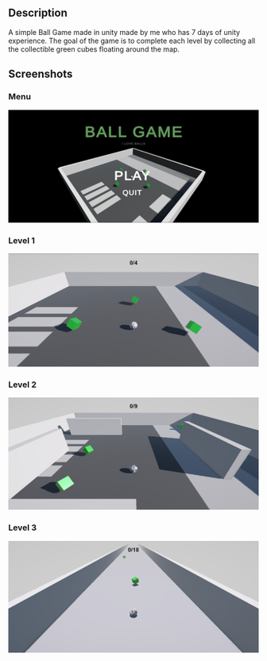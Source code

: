 ## Description
A simple Ball Game made in unity made by me who has 7 days of unity experience. The goal of the game is to complete each level by collecting all the collectible green cubes floating around the map.


## Screenshots

### Menu
<img src="screenshots/menu.png" alt="Menu"/>

### Level 1
<img src="screenshots/l1.png" alt="Level 1"/>

### Level 2
<img src="screenshots/l2.png" alt="Level 2"/>

### Level 3
<img src="screenshots/l3.png" alt="Level 3"/>
